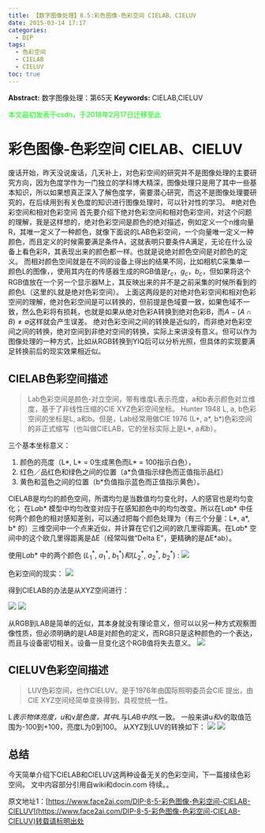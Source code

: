 ```yaml
---
title: 【数字图像处理】8.5:彩色图像-色彩空间 CIELAB、CIELUV
date: 2015-03-14 17:17
categories:
  - DIP
tags:
  - 色彩空间
  - CIELAB
  - CIELUV
toc: true
---
```

**Abstract:** 数字图像处理：第65天
**Keywords:** CIELAB,CIELUV
<!--more-->
<font color="00FF00">本文最初发表于csdn，于2018年2月17日迁移至此</font>
# 彩色图像-色彩空间 CIELAB、CIELUV
废话开始，昨天没说废话，几天补上，对色彩空间的研究并不是图像处理的主要研究方向，因为色度学作为一门独立的学科博大精深，图像处理只是用了其中一些基本知识，所以如果想真正深入了解色度学，需要潜心研究，而这不是图像处理要研究的，在后续用到有关色度的知识进行图像处理时，可以针对性的学习。
#绝对色彩空间和相对色彩空间
首先要介绍下绝对色彩空间和相对色彩空间，对这个问题的理解，我是这样想的，绝对色彩空间是颜色的绝对描述，例如定义一个n维向量R，其唯一定义了一种颜色，就像下面说的LAB色彩空间，一个向量唯一定义一种颜色，而且定义的时候需要满足条件A，这就表明只要条件A满足，无论在什么设备上看色彩R，其表现出来的颜色都一样。也就是说绝对颜色空间是对颜色的定义。
而相对颜色空间就是在不同的设备上得出的结果不同，比如相机C采集单一颜色L的图像，，使用其内在的传感器生成的RGB值是$r_c，g_c，b_c$，但如果将这个RGB值放在一个另一个显示器M上，其反映出来的并不是之前采集的时候所看到的颜色L（这里的L就是绝对色彩空间）。
上面这两段是的对绝对色彩空间和相对色彩空间的理解，绝对色彩空间是可以转换的，但前提是色域要一致，如果色域不一致，然么色彩将有损耗，也就是如果从绝对色彩A转换到绝对色彩B，而$A-(A \cap B) \ne \emptyset$这样就会产生误差。
绝对色彩空间之间的转换是近似的，而非绝对色彩空间之间的转换，绝对空间到非绝对空间的转换，实际上来讲没有意义。但可以作为图像处理的一种方式，比如从RGB转换到YIQ后可以分析光照，但具体的实现要满足转换前后的现实效果相近似。
## CIELAB色彩空间描述
>Lab色彩空间是颜色-对立空间，带有维度L表示亮度，a和b表示颜色对立维度，基于了非线性压缩的CIE XYZ色彩空间坐标。
Hunter 1948 L, a, b色彩空间的坐标是L, a和b。但是，Lab经常用做CIE 1976 (L*, a*, b*)色彩空间的非正式缩写（也叫做CIELAB，它的坐标实际上是L*, a*和b*）。

三个基本坐标意义：

1. 颜色的亮度（L*, L* = 0生成黑色而L* = 100指示白色），
2. 红色／品红色和绿色之间的位置（a*负值指示绿色而正值指示品红）
3. 黄色和蓝色之间的位置（b*负值指示蓝色而正值指示黄色）。

CIELAB是均匀的颜色空间，所谓均匀是当数值均匀变化时，人的感官也是均匀变化；
在L*a*b* 模型中均匀改变对应于在感知颜色中的均匀改变。所以在L*a*b* 中任何两个颜色的相对感知差别，可以通过把每个颜色处理为（有三个分量：L*, a*, b* 的）三维空间中一个点来近似，并计算在它们之间的欧几里得距离。在L*a*b* 空间中的这个欧几里得距离是ΔE（经常叫做“Delta E”，更精确的是ΔE*ab）。

使用L*a*b* 中的两个颜色 $({L_1}^*,\ {a_1}^*,\ {b_1}^*)和({L_2}^*,\ {a_2}^*,\ {b_2}^*)$ :
![](https://tony4ai-1251394096.cos.ap-hongkong.myqcloud.com/blog_images/DIP-8-5-彩色图像-色彩空间-CIELAB-CIELUV/20150314165214402.png)

色彩空间的现实：
![](https://tony4ai-1251394096.cos.ap-hongkong.myqcloud.com/blog_images/DIP-8-5-彩色图像-色彩空间-CIELAB-CIELUV/20150314165400694.png)

得到CIELAB的办法是从XYZ空间进行：

![](https://tony4ai-1251394096.cos.ap-hongkong.myqcloud.com/blog_images/DIP-8-5-彩色图像-色彩空间-CIELAB-CIELUV/20150314165629628.png)
![](https://tony4ai-1251394096.cos.ap-hongkong.myqcloud.com/blog_images/DIP-8-5-彩色图像-色彩空间-CIELAB-CIELUV/20150314165805740.png)

从RGB到LAB是简单的近似，其本身就没有理论意义，但可以以另一种方式观察图像性质，但必须明确的是LAB是对颜色的定义，而RGB只是这种颜色的一个表达，而且与设备密切相关。设备一旦变化这个RGB值将失去意义。
![](https://tony4ai-1251394096.cos.ap-hongkong.myqcloud.com/blog_images/DIP-8-5-彩色图像-色彩空间-CIELAB-CIELUV/20150314165948047.png)

## CIELUV色彩空间描述
>LUV色彩空间，也作CIELUV。是于1976年由国际照明委员会CIE 提出，由CIE XYZ空间经简单变换得到，具视觉统一性。

L*表示物体亮度，u*和v*是色度，其中L*与L*A*B*中的L*一致。
一般来讲u*和v*的取值范围为-100到+100，亮度L为0到100。
从XYZ到LUV的转换如下：
![](https://tony4ai-1251394096.cos.ap-hongkong.myqcloud.com/blog_images/DIP-8-5-彩色图像-色彩空间-CIELAB-CIELUV/20150314171413128.png)
![](https://tony4ai-1251394096.cos.ap-hongkong.myqcloud.com/blog_images/DIP-8-5-彩色图像-色彩空间-CIELAB-CIELUV/20150314171258138.png)

## 总结
今天简单介绍下CIELAB和CIELUV这两种设备无关的色彩空间，下一篇接续色彩空间。
文中内容部分引用自wiki和docin.com
待续。。





原文地址1：[https://www.face2ai.com/DIP-8-5-彩色图像-色彩空间-CIELAB-CIELUV](https://www.face2ai.com/DIP-8-5-彩色图像-色彩空间-CIELAB-CIELUV)转载请标明出处
